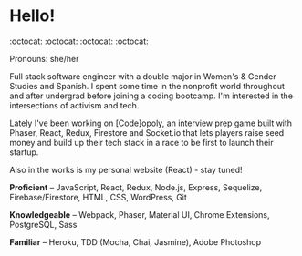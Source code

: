 # Hello!

:octocat: :octocat: :octocat: :octocat:

Pronouns: she/her

Full stack software engineer with a double major in Women's & Gender Studies and Spanish. I spent some time in the nonprofit world throughout and after undergrad before joining a coding bootcamp. I'm interested in the intersections of activism and tech.

Lately I've been working on \[Code]opoly, an interview prep game built with Phaser, React, Redux, Firestore and Socket.io that lets players raise seed money and build up their tech stack in a race to be first to launch their startup.

Also in the works is my personal website (React) - stay tuned!


**Proficient** – JavaScript, React, Redux, Node.js, Express, Sequelize, Firebase/Firestore, HTML, CSS, WordPress, Git

**Knowledgeable** – Webpack, Phaser, Material UI, Chrome Extensions, PostgreSQL, Sass

**Familiar** – Heroku, TDD (Mocha, Chai, Jasmine), Adobe Photoshop 


